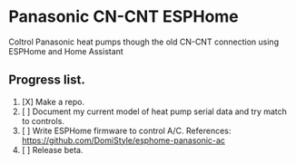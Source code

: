 # Panasonic CN-CNT ESPHome
 Coltrol Panasonic heat pumps though the old  CN-CNT connection using ESPHome and Home Assistant

## Progress list.
1. [X] Make a repo.
2. [ ] Document my current model of heat pump serial data and try match to controls.
4. [ ] Write ESPHome firmware to control A/C. References: https://github.com/DomiStyle/esphome-panasonic-ac
5. [ ] Release beta.
